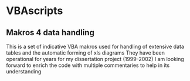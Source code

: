 # VBAscripts
## Makros 4 data handling
This is a set of indicative VBA makros used for handling of extensive data tables and the automatic forming of xls diagrams
They have been operational for years for my dissertation project (1999-2002) 
I am looking forward to enrich the code with multiple commentaries to help in its understanding
